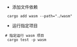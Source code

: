 

- 添加文件依赖
```shell
 cargo add wasm --path="./wasm"
```

- 运行指定项目
```shell
# 指定运行 wasm 项目
 cargo test -p wasm
```